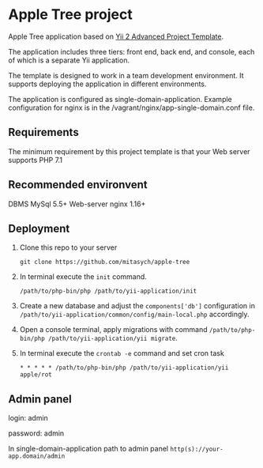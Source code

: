 Apple Tree project
==================

Apple Tree application based on [Yii 2 Advanced Project Template](https://github.com/yiisoft/yii2-app-advanced).

The application includes three tiers: front end, back end, and console, each of which
is a separate Yii application.

The template is designed to work in a team development environment. It supports
deploying the application in different environments.

The application is configured as single-domain-application. Example configuration for nginx is in the /vagrant/nginx/app-single-domain.conf file.

## Requirements
The minimum requirement by this project template is that your Web server supports PHP 7.1

## Recommended environvent
DBMS MySql 5.5+
Web-server nginx 1.16+

## Deployment

1. Clone this repo to your server
    ```
    git clone https://github.com/mitasych/apple-tree
    ```

2. In terminal execute the `init` command.
    ```
    /path/to/php-bin/php /path/to/yii-application/init
    ```
3. Create a new database and adjust the `components['db']` configuration in `/path/to/yii-application/common/config/main-local.php` accordingly.

4. Open a console terminal, apply migrations with command `/path/to/php-bin/php /path/to/yii-application/yii migrate`.

5. In terminal execute the `crontab -e` command and set cron task
    ```
    * * * * * /path/to/php-bin/php /path/to/yii-application/yii apple/rot
    ```

## Admin panel

login: admin

password: admin

In single-domain-application path to admin panel `http(s)://your-app.domain/admin`





